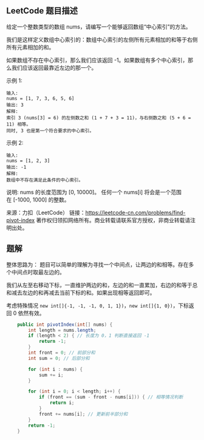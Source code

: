 ## LeetCode 题目描述

给定一个整数类型的数组 nums，请编写一个能够返回数组“中心索引”的方法。

我们是这样定义数组中心索引的：数组中心索引的左侧所有元素相加的和等于右侧所有元素相加的和。

如果数组不存在中心索引，那么我们应该返回 -1。如果数组有多个中心索引，那么我们应该返回最靠近左边的那一个。

示例 1:
```
输入: 
nums = [1, 7, 3, 6, 5, 6]
输出: 3
解释: 
索引 3 (nums[3] = 6) 的左侧数之和 (1 + 7 + 3 = 11)，与右侧数之和 (5 + 6 = 11) 相等。
同时, 3 也是第一个符合要求的中心索引。
```
示例 2:
```
输入: 
nums = [1, 2, 3]
输出: -1
解释: 
数组中不存在满足此条件的中心索引。
```
说明:
nums 的长度范围为 [0, 10000]。
任何一个 nums[i] 将会是一个范围在 [-1000, 1000] 的整数。

来源：力扣（LeetCode）
链接：https://leetcode-cn.com/problems/find-pivot-index
著作权归领扣网络所有。商业转载请联系官方授权，非商业转载请注明出处。

## 题解
整体思路为：
题目可以简单的理解为寻找一个中间点，让两边的和相等。存在多个中间点时取最左边的。

我们从左至右移动下标，一直维护两边的和，左边的和一直累加，右边的和等于总和减去左边的和再减去当前下标的和。如果出现相等返回即可。

考虑特殊情况 `new int[]{-1, -1, -1, 0, 1, 1})`，`new int[]{1, 0})`，下标返回 0 依然有效。

```java
    public int pivotIndex(int[] nums) {
        int length = nums.length;
        if (length < 2) { // 长度为 0，1 判断直接返回 -1
            return -1;
        }
        int front = 0; // 前部分和
        int sum = 0; // 后部分和

        for (int i : nums) {
            sum += i;
        }

        for (int i = 0; i < length; i++) {
            if (front == (sum - front - nums[i])) { // 相等情况判断
                return i;
            }
            front += nums[i]; // 更新前半部分和
        }
        return -1;
    }
```